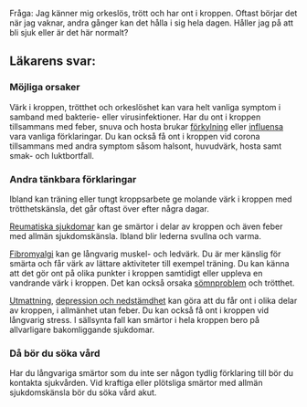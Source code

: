 Fråga: Jag känner mig orkeslös, trött och har ont i kroppen. Oftast börjar det när jag vaknar, andra gånger kan det hålla i sig hela dagen. Håller jag på att bli sjuk eller är det här normalt?

Läkarens svar:
--------------

### Möjliga orsaker

Värk i kroppen, trötthet och orkeslöshet kan vara helt vanliga symptom i samband med bakterie- eller virusinfektioner. Har du ont i kroppen tillsammans med feber, snuva och hosta brukar [förkylning](https://www.kry.se/fakta/forkylning/ "forkylning") eller [influensa](https://www.kry.se/fakta/influensa/ "influensa") vara vanliga förklaringar. Du kan också få ont i kroppen vid corona tillsammans med andra symptom såsom halsont, huvudvärk, hosta samt smak- och luktbortfall.

### Andra tänkbara förklaringar

Ibland kan träning eller tungt kroppsarbete ge molande värk i kroppen med trötthetskänsla, det går oftast över efter några dagar.

[Reumatiska sjukdomar](https://www.kry.se/fakta/reumatiska-sjukdomar/ "reumatiska-sjukdomar") kan ge smärtor i delar av kroppen och även feber med allmän sjukdomskänsla. Ibland blir lederna svullna och varma.

[Fibromyalgi](https://www.kry.se/fakta/fibromyalgi "fibromyalgi") kan ge långvarig muskel- och ledvärk. Du är mer känslig för smärta och får värk av lättare aktiviteter till exempel träning. Du kan känna att det gör ont på olika punkter i kroppen samtidigt eller uppleva en vandrande värk i kroppen. Det kan också orsaka [sömnproblem](https://www.kry.se/fakta/somnproblem/ "somnproblem") och trötthet.

[Utmattning](https://www.kry.se/fakta/utmattningssyndrom/ "utmattning"), [depression och nedstämdhet](https://www.kry.se/fakta/depression-och-nedstamdhet/ "depression-och-nedstamdhet") kan göra att du får ont i olika delar av kroppen, i allmänhet utan feber. Du kan också få ont i kroppen vid långvarig stress. I sällsynta fall kan smärtor i hela kroppen bero på allvarligare bakomliggande sjukdomar.

### Då bör du söka vård

Har du långvariga smärtor som du inte ser någon tydlig förklaring till bör du kontakta sjukvården. Vid kraftiga eller plötsliga smärtor med allmän sjukdomskänsla bör du söka vård akut.